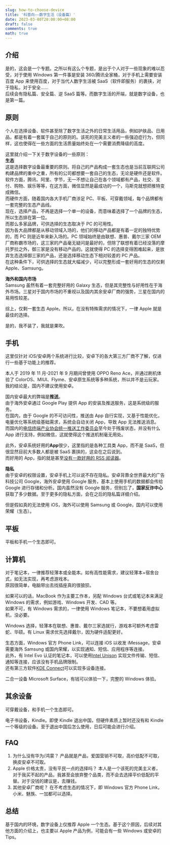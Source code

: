 ```yaml
---
slug: how-to-choose-device
title: '科普向——数字生活（设备篇）'
date: 2023-03-08T20:00:00+08:00
draft: false
comments: true
math: true
---
```


## 介绍

是的，这会是一个专题。之所以有这么个专题，是出于个人对于一些现象的难以忍受，对于使用 Windows 第一件事是安装 360/腾讯全家桶，对于手机上需要安装百度 App 来使用百度，对于当代人数字生活被 SaaS（软件即服务）的裹挟，对于隐私，对于安全……  
后续会有隐私篇、安全篇、逆 SaaS 篇等。而数字生活的开端，就是数字设备，也是第一篇。

## 原则

个人在选择设备、软件甚至除了数字生活之外的日常生活用品，例如护肤品、日用品，都是有着一套属于自己的原则的。该死的完美主义者的一些强迫症行为，但同样，这也使得在一些方面的生活质量始终处在一个需要消费降级的高度。

这里就介绍一下关于数字设备的一些原则：  
**生态**  
这是选择数字设备最重要的原则。将自己的产品构成一套生态也是当前互联网公司构建品牌的重中之重，所有的公司都想要一套自己的生态，无论是硬件还是软件。  
软件方面，腾讯、阿里、字节，无一不想让自己在各个领域都有产品，社交、支付、购物、娱乐等等，在这方面，微信显然是最成功的一个，马斯克就想把推特变成微信。  
而硬件方面，随着国内各大手机厂商涉足 PC、平板、可穿戴领域，每个品牌都有一套完整的生态产品线。  
现在，选择产品，不再是选择一个单一的设备，而意味着选择了一个品牌的生态，所以生态排在第一位。  
而那么多家品牌，可供选择的生态取决于 PC 的可用性。  
因为各大品牌都是从移动领域入场的，他们的移动产品都是有着一定的独特优势的，而 PC 则是近年来新入场的。PC 领域始终是由联想、惠普、戴尔三家 OEM 厂商称霸市场的，这三家的产品毫无疑问是最好的，但除了联想有着已经没落的摩托罗拉之外，御三家是没有移动产品的。这就使得 PC 的选择变得困难起来，是放弃生态选择御三家的产品，还是选择移动生态下相对较差的 PC 产品。  
在这种条件下，可供选择的生态就大幅减少，可以完整形成一套好用的生态的仅剩 Apple、Samsung。

**海外和国内市场**  
Samsung 虽然有着一套完整好用的 Galaxy 生态，但是其完整性与好用性在于海外市场。三星对于国内市场的不重视以及国内其余安卓厂商的强势，三星在国内的易用性较差。

综上，仅剩一套生态 Apple。所以，在没有特殊需求的情况下，一律 Apple 就是最佳的选择。

是的，我不装了，我就是果吹。

## 手机

这里仅针对 iOS/安卓两个系统进行比较，安卓下的各大第三方厂商不了解，仅进行一些基于功能上的推荐。

本人于 2019 年 11 月-2021 年 9 月期间曾使用 OPPO Reno Ace，并通过刷机体验了 ColorOS、MIUI、Flyme、安卓原生系统等多种系统，所以并不是云玩家。  
我的结论是，国内不建议使用安卓。

国内安卓最大的弊端是**推送**。  
由于海外安卓通过 Google Play 提供 App 的安装及推送服务，这是系统级的服务。  
在国内，由于 Google 的不可访问性，推送由 App 自行实现，又基于性能优化，电量优化等系统级基础需求，系统会自动关闭 App，导致 App 无法推送消息。  
而国内的[电信终端产业协会统一推送工作委员会](https://upc.taf.org.cn)至今处于残废状态，并没有什么 App 进行支持，例如微信，这就使得这个推送机制毫无用处。

此外，安卓系统好用的**App**很少，这里指的是各种工具类 App，而不是 SaaS，但很显然目前大多数人都是被 SaaS 裹挟的，这会在之后说到。  
而好用的 App，指的就是甚至[没有一款好用的 RSS 阅读器](https://birchtree.me/blog/the-shocking-state-of-enthusiast-apps-on-android/)。

**隐私**  
由于安卓的权限设置，安卓手机上可以说不存在隐私。安卓背靠全世界最大的广告科技公司 Google，海外安卓使用 Google 服务，基本上使用手机的数据都会传给 Google 进行存储和分析。国内虽然没有 Google 服务，但别忘了，**国家反诈中心**获取了多少数据。至于更多的隐私方面，会在之后的隐私篇详细介绍。

但是假如真的无法使用 iOS，海外可以使用 Samsung 或 Google，国内可以使用荣耀（生态）。

## 平板

平板和手机一个生态即可。

## 计算机

对于笔记本，一律推荐轻薄本或全能本。如有高性能需求，建议轻薄本+宿舍台式，如无法实现，再考虑游戏本。  
原因很简单，电脑带出去找插座真的很狼狈。

如果可以的话，MacBook 作为主要工作本，另配 Windows 台式或笔记本来满足 Windows 的需求，例如游戏、Windows 开发、CAD 等。  
如果不可，有 Windows 需求的，一律使用 Windows 笔记本，不要想着用虚拟机，没必要。

Windows 选择，轻薄本在联想、惠普、戴尔三家选就行，游戏本可额外考虑雷蛇、华硕。有 Linux 需求优先选择戴尔，因为硬件适配更好。

生态方面，Windows 官方 Phone Link，可以连接 iOS 以收发 iMessage，安卓需要海外 Samsung 或国内荣耀，以实现通知、短信、应用程序等连接。  
此外，有 Intel Evo 认证的笔记本，可以使用[Intel Unison](https://www.intel.com/content/www/us/en/products/docs/unison/overview.html) 实现文件传输、短信、通知等连接，应该没有手机品牌限制。  
还有第三方软件[KDE Connect](https://kdeconnect.kde.org)可以实现多设备连接。

二合一设备 Microsoft Surface，有钱可以体验一下，完整的 Windows 体验。

## 其余设备

可穿戴设备，和手机一个生态即可。

电子书设备，Kindle。即使 Kindle 退出中国，但硬件素质上暂时还没有和 Kindle 一个等级的设备。至于退出中国后怎么使用，日后可能会进行介绍。

## FAQ

1. 为什么没有华为/鸿蒙？
   产品就是产品，爱国营销不可取，高价低配不可取，换皮安卓不可取。
2. Apple 价格太贵，没有平民一点的选择吗？
   本人是一个该死的完美主义者，对于我买不起的产品，我甚至会放弃整个品类，而不会去选择平价低配的平替。对于没钱的建议是，去赚钱。
3. 其他安卓厂商呢？
   在不考虑生态的情况下，即 Windows 官方 Phone Link，小米、魅族、一加都可以选择。

## 总结

基于国内的环境，数字设备上仅推荐 Apple 一个生态。基于这个原因，后续对其他方面的介绍上，也主要以 Apple 产品为例，可能会有一些 Windows 或安卓的 Tips。
